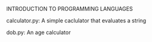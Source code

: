 INTRODUCTION TO PROGRAMMING LANGUAGES

calculator.py:
	A simple caclulator that evaluates a string

dob.py:
	An age calculator
